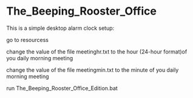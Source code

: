 # The_Beeping_Rooster_Office
This is a simple desktop alarm clock
setup:

go to resourcess

change the value of the file meetinghr.txt to the hour (24-hour format)of you daily morning meeting

change the value of the file meetingmin.txt to the minute of you daily morning meeting

run The_Beeping_Rooster_Office_Edition.bat